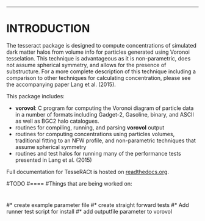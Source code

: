 --------------------------------------------------------------------------------

INTRODUCTION
============

The tesseract package is designed to compute concentrations of simulated dark
matter halos from volume info for particles generated using Voronoi tesselation.
This technique is advantageous as it is non-parametric, does not assume 
spherical symmetry, and allows for the presence of substructure. For a more
complete description of this technique including a comparison to other 
techniques for calculating concentration, please see the accompanying paper 
Lang et al. (2015).

This package includes:

* **vorovol**: C program for computing the Voronoi diagram of particle data in 
    a number of formats including Gadget-2, Gasoline, binary, and ASCII as well
    as BGC2 halo catalogues.
* routines for compiling, running, and parsing **vorovol** output
* routines for computing concentrations using particles volumes, traditional 
    fitting to an NFW profile, and non-parametric techniques that assume 
    spherical symmetry
* routines and test halos for running many of the performance tests presented in 
    Lang et al. (2015)
    
Full documentation for TesseRACt is hosted on [readthedocs.org](https://readthedocs.org/projects/pytesseract/).


#TODO
#====
#Things that are being worked on:
#
#* create example parameter file
#* create straight forward tests
#* Add runner test script for install
#* add outputfile parameter to vorovol